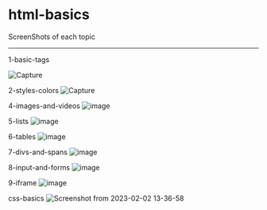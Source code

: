 # html-basics
ScreenShots of each topic  
 <hr/>
1-basic-tags

![Capture](https://user-images.githubusercontent.com/113228161/212984222-492db860-949b-4475-ae5d-ccbdede8f6b0.PNG)

2-styles-colors
![Capture](https://user-images.githubusercontent.com/113228161/213098047-c36f0d27-31e1-4ab9-bfa0-ebb853c72214.PNG)

4-images-and-videos
![image](https://user-images.githubusercontent.com/113228161/213146301-e58eafd4-35f9-4cbf-acf8-68767388488a.png)

5-lists
![image](https://user-images.githubusercontent.com/113228161/213149581-3e906f88-cd6d-492a-9d72-0a073021f850.png)

6-tables
![image](https://user-images.githubusercontent.com/113228161/213152924-fe4f8034-d445-44d9-a178-b648e7ce88e1.png)

7-divs-and-spans
![image](https://user-images.githubusercontent.com/113228161/213160501-d3fe91ed-5e1f-4cd7-b6d0-f6b533a2c661.png)

8-input-and-forms
![image](https://user-images.githubusercontent.com/113228161/213160610-a395fd1a-326d-4947-a509-cb075c003ec8.png)

9-iframe
![image](https://user-images.githubusercontent.com/113228161/213164982-9969e85d-7dcc-4bbb-95c4-af7dc1fed289.png)

css-basics
![Screenshot from 2023-02-02 13-36-58](https://user-images.githubusercontent.com/113228161/216266889-edd42c7d-e5b3-4b57-9ca0-a6835cc1925b.png)

